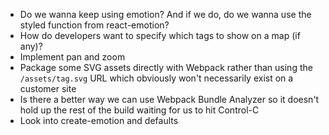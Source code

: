 * Do we wanna keep using emotion? And if we do, do we wanna use the styled
  function from react-emotion?
* How do developers want to specify which tags to show on a map (if any)?
* Implement pan and zoom
* Package some SVG assets directly with Webpack rather than using the
  `/assets/tag.svg` URL which obviously won't necessarily exist on a customer
  site
* Is there a better way we can use Webpack Bundle Analyzer so it doesn't hold up
  the rest of the build waiting for us to hit Control-C
* Look into create-emotion and defaults
